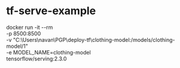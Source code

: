 # tf-serve-example


docker run -it --rm \
    -p 8500:8500 \
    -v "C:\Users\navan\PGP\deploy-tf\clothing-model:/models/clothing-model/1" \
    -e MODEL_NAME=clothing-model \
    tensorflow/serving:2.3.0